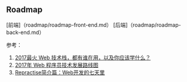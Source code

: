 ## Roadmap

[前端]（roadmap/roadmap-front-end.md）
[后端]（roadmap/roadmap-back-end.md）

参考：
1. [2017最火 Web 技术栈，都有谁在用，以及你应该学什么？](https://zhuanlan.zhihu.com/p/26890113)
2. [2017年 Web 程序员技术发展路线图](https://zhuanlan.zhihu.com/p/25897612)
3. [Repractise简介篇：Web开发的七天里](https://mp.weixin.qq.com/s?__biz=MjM5Mjg4NDMwMA==&mid=403171959&idx=1&sn=08f0717e2306efd7d80c8bb603e644d0#rd) 



